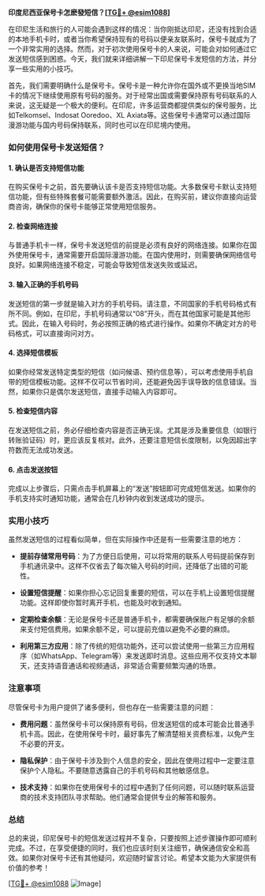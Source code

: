 **印度尼西亚保号卡怎麽發短信？[[TG💪+ @esim1088](https://t.me/s/esim1088)]**

在印尼生活和旅行的人可能会遇到这样的情况：当你刚抵达印尼，还没有找到合适的本地手机卡时，或者当你希望保持现有的号码以便亲友联系时，保号卡就成为了一个非常实用的选择。然而，对于初次使用保号卡的人来说，可能会对如何通过它发送短信感到困惑。今天，我们就来详细讲解一下印尼保号卡发短信的方法，并分享一些实用的小技巧。

首先，我们需要明确什么是保号卡。保号卡是一种允许你在国外或不更换当地SIM卡的情况下继续使用原有号码的服务。对于经常出国或需要保持原有号码联系的人来说，这无疑是一个极大的便利。在印尼，许多运营商都提供类似的保号服务，比如Telkomsel、Indosat Ooredoo、XL Axiata等。这些保号卡通常可以通过国际漫游功能与国内号码保持联系，同时也可以在印尼境内使用。

### 如何使用保号卡发送短信？

#### 1. **确认是否支持短信功能**
在购买保号卡之前，首先要确认该卡是否支持短信功能。大多数保号卡默认支持短信功能，但有些特殊套餐可能需要额外激活。因此，在购买前，建议你直接向运营商咨询，确保你的保号卡能够正常使用短信服务。

#### 2. **检查网络连接**
与普通手机卡一样，保号卡发送短信的前提是必须有良好的网络连接。如果你在国外使用保号卡，通常需要开启国际漫游功能。在国内使用时，则需要确保网络信号良好。如果网络连接不稳定，可能会导致短信发送失败或延迟。

#### 3. **输入正确的手机号码**
发送短信的第一步就是输入对方的手机号码。请注意，不同国家的手机号码格式有所不同。例如，在印尼，手机号码通常以“08”开头，而在其他国家可能是其他形式。因此，在输入号码时，务必按照正确的格式进行操作。如果你不确定对方的号码格式，可以直接询问对方。

#### 4. **选择短信模板**
如果你经常发送特定类型的短信（如问候语、预约信息等），可以考虑使用手机自带的短信模板功能。这样不仅可以节省时间，还能避免因手误导致的信息错误。当然，如果你只是偶尔发送短信，直接手动输入内容即可。

#### 5. **检查短信内容**
在发送短信之前，务必仔细检查内容是否正确无误。尤其是涉及重要信息（如银行转账验证码）时，更应该反复核对。此外，还要注意短信长度限制，以免因超出字符数而无法成功发送。

#### 6. **点击发送按钮**
完成以上步骤后，只需点击手机屏幕上的“发送”按钮即可完成短信发送。如果你的手机支持实时通知功能，通常会在几秒钟内收到发送成功的提示。

### 实用小技巧

虽然发送短信的过程看似简单，但在实际操作中还是有一些需要注意的地方：

- **提前存储常用号码**：为了方便日后使用，可以将常用的联系人号码提前保存到手机通讯录中。这样不仅省去了每次输入号码的时间，还降低了出错的可能性。
  
- **设置短信提醒**：如果你担心忘记回复重要的短信，可以在手机上设置短信提醒功能。这样即使你暂时离开手机，也能及时收到通知。

- **定期检查余额**：无论是保号卡还是普通手机卡，都需要确保账户有足够的余额来支付短信费用。如果余额不足，可以提前充值以避免不必要的麻烦。

- **利用第三方应用**：除了传统的短信功能外，还可以尝试使用一些第三方应用程序（如WhatsApp、Telegram等）来发送即时消息。这些应用不仅支持文本聊天，还支持语音通话和视频通话，非常适合需要频繁沟通的场景。

### 注意事项

尽管保号卡为用户提供了诸多便利，但也存在一些需要注意的问题：

- **费用问题**：虽然保号卡可以保持原有号码，但发送短信的成本可能会比普通手机卡高。因此，在使用保号卡时，最好事先了解清楚相关资费标准，以免产生不必要的开支。

- **隐私保护**：由于保号卡涉及到个人信息的安全，因此在使用过程中一定要注意保护个人隐私。不要随意透露自己的手机号码和其他敏感信息。

- **技术支持**：如果你在使用保号卡的过程中遇到了任何问题，可以随时联系运营商的技术支持团队寻求帮助。他们通常会提供专业的解答和服务。

### 总结

总的来说，印尼保号卡的短信发送过程并不复杂，只要按照上述步骤操作即可顺利完成。不过，在享受便捷的同时，我们也应该时刻关注细节，确保通信安全和高效。如果你对保号卡还有其他疑问，欢迎随时留言讨论。希望本文能为大家提供有价值的参考！

[[TG💪+ @esim1088](https://t.me/s/esim1088) ![Image](https://i.postimg.cc/4NQfJmqS/Snipaste-2025-05-13-00-14-12.png)]